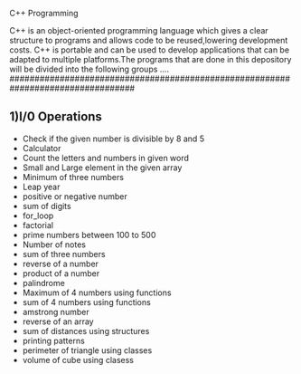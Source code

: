 C++ Programming

   C++ is an object-oriented programming language which gives a clear structure to programs and allows code to be reused,lowering development costs. 
C++ is portable and can be used to develop applications that can be adapted to multiple platforms.The programs that are done in this depository will be 
divided into the following groups
....
#################################################################################

1)I/0 Operations
----------------------------------------------------------------------------------------------------------------------------------------------------------

  * Check if the given number is divisible by 8 and 5
  * Calculator
  * Count the letters and numbers in given word
  * Small and Large element in the given array
  * Minimum of three numbers
  * Leap year
  * positive or negative number
  * sum of digits
  * for_loop
  * factorial
  * prime numbers between 100 to 500
  * Number of notes
  * sum of three numbers
  * reverse of a number
  * product of a number
  * palindrome
  * Maximum of 4 numbers using functions
  * sum of 4 numbers using functions
  * amstrong number
  * reverse of an array
  * sum of distances using structures
  * printing patterns
  * perimeter of triangle using classes
  * volume of cube using clasess

  
  

